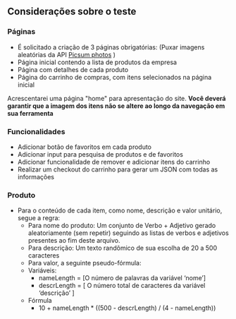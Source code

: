 ## Considerações sobre o teste

### Páginas

- É solicitado a criação de 3 páginas obrigatórias: (Puxar imagens aleatórias da API [Picsum photos](https://picsum.photos/) )
- Página inicial contendo a lista de produtos da empresa
- Página com detalhes de cada produto
- Página do carrinho de compras, com itens selecionados na página inicial

Acrescentarei uma página "home" para apresentação do site.
**Você deverá garantir que a imagem dos itens não se altere ao longo da navegação em sua ferramenta**

### Funcionalidades

- Adicionar botão de favoritos em cada produto
- Adicionar input para pesquisa de produtos e de favoritos
- Adicionar funcionalidade de remover e adicionar itens do carrinho
- Realizar um checkout do carrinho para gerar um JSON com todas as informações

### Produto

- Para o conteúdo de cada item, como nome, descrição e valor unitário, segue a regra:
  - Para nome do produto: Um conjunto de Verbo + Adjetivo gerado aleatoriamente (sem repetir) seguindo as listas de verbos e adjetivos presentes ao fim deste arquivo.
  - Para descrição: Um texto randômico de sua escolha de 20 a 500 caracteres
  - Para valor, a seguinte pseudo-fórmula:
  - Variáveis:
    - nameLength = [O número de palavras da variável ‘nome’]
    - descrLength = [ O número total de caracteres da variável ‘descrição’ ]
  - Fórmula
    - 10 + nameLength \* ((500 - descrLength) / (4 - nameLength))
